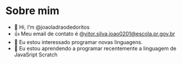 # Sobre mim
- 👋 Hi, I’m @joaoladraodedoritos
- 👍 Meu email de contato é @vitor.silva.joao0201@escola.pr.gov.br
- 👀 Eu estou interessado programar novas linguagens.
- 🌱 Eu estou aprendendo a programar recentemente a linguagem de JavaSript Scratch
